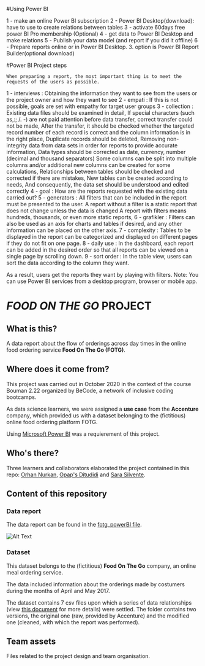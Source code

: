 #Using Power BI

1 - make an online Power BI subscription
2 - Power BI Desktop(download): have to use to create relations between tables
3 - activate 60days free power BI Pro membership (Optional)
4 - get data to Power BI Desktop and make relations
5 - Publish your data model (and report if you did it offline)
6 - Prepare reports online or in Power BI Desktop. 3. option is Power BI Report Builder(optional download)


#Power BI Project steps

	When preparing a report, the most important thing is to meet the requests of the users as possible.
1 - interviews 	: Obtaining the information they want to see from the users or the project owner and how they want to see
2 - empati 	: If this is not possible, goals are set with empathy for target user groups
3 - collection	: Existing data files should be examined in detail,
	If special characters (such as,:; /. -) are not paid attention before data transfer, correct transfer could not be made,
	After the transfer, it should be checked whether the targeted record number of each record is correct and the column information is in the right place,
	Duplicate records should be deleted,
	Removing non-integrity data from data sets in order for reports to provide accurate information,
	Data types should be corrected as date, currency, number (decimal and thousand separators)
	Some columns can be split into multiple columns and/or additional new columns can be created for some calculations,
	Relationships between tables should be checked and corrected if there are mistakes,
	New tables can be created according to needs,
	And consequently, the data set should be understood and edited correctly
4 - goal	: How are the reports requested with the existing data carried out?
5 - generators	: All filters that can be included in the report must be presented to the user.
	A report without a filter is a static report that does not change unless the data is changed
	A report with filters means hundreds, thousands, or even more static reports,
6 - grafikler	: Filters can also be used as an axis for charts and tables if desired, and any other information can be placed on the other axis.
7 - complexity	: Tables to be displayed in the report can be categorized and displayed on different pages if they do not fit on one page.
8 - daily use	: In the dashboard, each report can be added in the desired order so that all reports can be viewed on a single page by scrolling down.
9 - sort order	: In the table view, users can sort the data according to the column they want.

As a result, users get the reports they want by playing with filters.
Note: You can use Power BI services from a desktop program, browser or mobile app.

# _FOOD ON THE GO_ PROJECT

## What is this?

A data report about the flow of orderings across day times in the online food ordering service **Food On The Go (FOTG)**. 
## Where does it come from?

This project was carried out in October 2020 in the context of the course Bouman 2.22 organized by BeCode, a network of inclusive coding bootcamps.

As data science learners, we were assigned a **use case** from the **Accenture** company, which provided us with a dataset belonging to the (fictitious) online food ordering platform FOTG. 

Using [Microsoft Power BI](https://powerbi.microsoft.com/en-us/) was a requierement of this project.

## Who's there?

Three learners and collaborators elaborated the project contained in this repo: [Orhan Nurkan](https://github.com/orhannurkan), [Opap's Ditudidi](https://github.com/Cassik6) and [Sara Silvente](https://github.com/silventesa).

## Content of this repository

### Data report

The data report can be found in the [fotg_powerBI file](https://github.com/silventesa/accenture_usecase/blob/master/fotg_powerBI.pdf).

![Alt Text](https://github.com/silventesa/accenture_usecase/blob/master/team_assets/Report1.gif)

### Dataset

This dataset belongs to the (fictitious) **Food On The Go** company, an online meal ordering service. 

The data included information about the orderings made by costumers during the months of April and May 2017.

The dataset contains 7 csv files upon which a series of data relationships (view [this document](https://github.com/silventesa/accenture_usecase/blob/master/fotg_powerBI.pdf) for more details) were settled. The folder contains two versions, the original one (raw, provided by Accenture) and the modified one (cleaned, with which the report was performed). 

## Team assets

Files related to the project design and team organisation.
